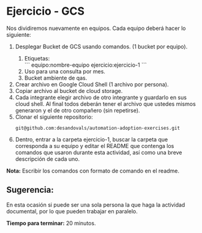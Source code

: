# Ejercicio - GCS

Nos dividiremos nuevamente en equipos. Cada equipo deberá hacer lo siguiente: 


<ol>
 <li> Desplegar Bucket de GCS usando comandos. (1 bucket por equipo). </li>
  <ol>
    <li> Etiquetas: </li>
    ``` 
        equipo:nombre-equipo
        ejercicio:ejercicio-1
    ``` 
    <li> Uso para una consulta por mes. </li>
    <li> Bucket ambiente de qas. </li>
  </ol> 
  <li> Crear archivo en Google Cloud Shell (1 archivo por persona). </li>
  <li> Copiar archivo al bucket de cloud storage.  </li>
  <li>Cada integrante elegir archivo de otro integrante y guardarlo en sus cloud shell. Al final todos deberán tener el archivo que ustedes mismos generaron y el de otro compañero (sin repetirse). </li>
  <li> Clonar el siguiente repositorio: </li>
  
```
git@github.com:desandovals/automation-adoption-exercises.git
```
        
<li> Dentro, entrar a la carpeta ejercicio-1, buscar la carpeta que corresponda a su equipo y editar el README que contenga los comandos que usaron durante esta actividad, así como una breve descripción de cada uno. </li>

</ol>

**Nota:** Escribir los comandos con formato de comando en el readme. 

## Sugerencia: 

En esta ocasión si puede ser una sola persona la que haga la actividad documental, por lo que pueden trabajar en paralelo. 

**Tiempo para terminar:** 20 minutos.  